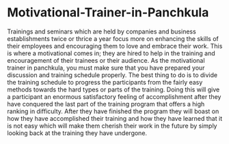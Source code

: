 # Motivational-Trainer-in-Panchkula
Trainings and seminars which are held by companies and business establishments twice or thrice a year focus more on enhancing the skills of their employees and encouraging them to love and embrace their work. This is where a motivational comes in; they are hired to help in the training and encouragement of their trainees or their audience. As the motivational trainer in panchkula, you must make sure that you have prepared your discussion and training schedule properly. The best thing to do is to divide the training schedule to progress the participants from the fairly easy methods towards the hard types or parts of the training. Doing this will give a participant an enormous satisfactory feeling of accomplishment after they have conquered the last part of the training program that offers a high ranking in difficulty.  After they have finished the program they will boast on how they have accomplished their training and how they have learned that it is not easy which will make them cherish their work in the future by simply looking back at the training they have undergone.
